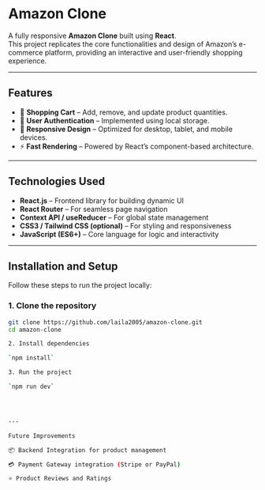 # **Amazon Clone**

A fully responsive **Amazon Clone** built using **React**.  
This project replicates the core functionalities and design of Amazon’s e-commerce platform, providing an interactive and user-friendly shopping experience.

---

## **Features**

- 🛒 **Shopping Cart** – Add, remove, and update product quantities.  
- 🔐 **User Authentication** – Implemented using local storage.  
- 📱 **Responsive Design** – Optimized for desktop, tablet, and mobile devices.  
- ⚡ **Fast Rendering** – Powered by React’s component-based architecture.  

---

## **Technologies Used**

- **React.js** – Frontend library for building dynamic UI  
- **React Router** – For seamless page navigation  
- **Context API / useReducer** – For global state management  
- **CSS3 / Tailwind CSS (optional)** – For styling and responsiveness  
- **JavaScript (ES6+)** – Core language for logic and interactivity  

---

## **Installation and Setup**

Follow these steps to run the project locally:

### **1. Clone the repository**
```bash
git clone https://github.com/laila2005/amazon-clone.git
cd amazon-clone

2. Install dependencies

`npm install`

3. Run the project

`npm run dev`




---

Future Improvements

📦 Backend Integration for product management

💳 Payment Gateway integration (Stripe or PayPal)

⭐ Product Reviews and Ratings

